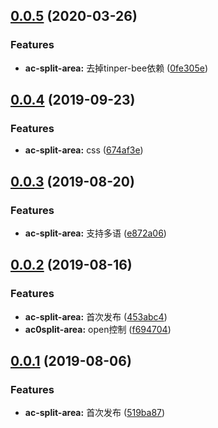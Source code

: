 <a name="0.0.5"></a>
## [0.0.5](https://github.com/tinper-acs/ac-split-area/compare/v0.0.4...v0.0.5) (2020-03-26)


### Features

* **ac-split-area:** 去掉tinper-bee依赖 ([0fe305e](https://github.com/tinper-acs/ac-split-area/commit/0fe305e))



<a name="0.0.4"></a>
## [0.0.4](https://github.com/tinper-acs/ac-split-area/compare/v0.0.3...v0.0.4) (2019-09-23)


### Features

* **ac-split-area:** css ([674af3e](https://github.com/tinper-acs/ac-split-area/commit/674af3e))



<a name="0.0.3"></a>
## [0.0.3](https://github.com/tinper-acs/ac-split-area/compare/v0.0.2...v0.0.3) (2019-08-20)


### Features

* **ac-split-area:** 支持多语 ([e872a06](https://github.com/tinper-acs/ac-split-area/commit/e872a06))



<a name="0.0.2"></a>
## [0.0.2](https://github.com/tinper-acs/ac-split-area/compare/v0.0.1...v0.0.2) (2019-08-16)


### Features

* **ac-split-area:** 首次发布 ([453abc4](https://github.com/tinper-acs/ac-split-area/commit/453abc4))
* **ac0split-area:** open控制 ([f694704](https://github.com/tinper-acs/ac-split-area/commit/f694704))



<a name="0.0.1"></a>
## [0.0.1](https://github.com/tinper-acs/ac-split-area/compare/519ba87...v0.0.1) (2019-08-06)


### Features

* **ac-split-area:** 首次发布 ([519ba87](https://github.com/tinper-acs/ac-split-area/commit/519ba87))



